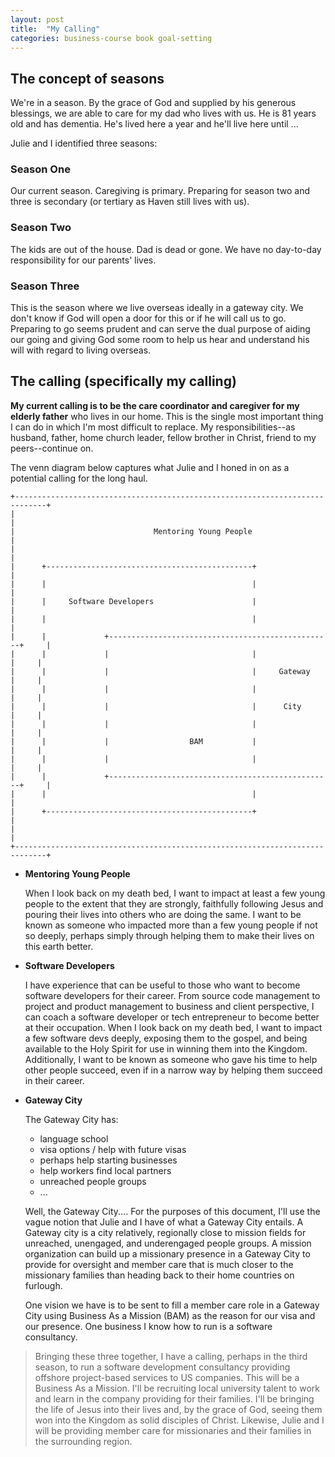 ```yaml
---
layout: post
title:  "My Calling"
categories: business-course book goal-setting
---
```

<!-- circa 30 Aug 2020 after conversation with Mylo -->

## The concept of seasons

We're in a season.  By the grace of God and supplied by his generous blessings, we are able to care for my dad who lives with us.  He is 81 years old and has dementia.  He's lived here a year and he'll live here until ...

Julie and I identified three seasons:

### Season One

Our current season.  Caregiving is primary.  Preparing for season two and three is secondary (or tertiary as Haven still lives with us).

### Season Two

The kids are out of the house.  Dad is dead or gone.  We have no day-to-day responsibility for our parents' lives.

### Season Three

This is the season where we live overseas ideally in a gateway city.  We don't know if God will open a door for this or if he will call us to go.  Preparing to go seems prudent and can serve the dual purpose of aiding our going and giving God some room to help us hear and understand his will with regard to living overseas.

## The calling (specifically my calling)

__My current calling is to be the care coordinator and caregiver for my elderly father__ who lives in our home.  This is the single most important thing I can do in which I'm most difficult to replace.  My responsibilities--as husband, father, home church leader, fellow brother in Christ, friend to my peers--continue on.

The venn diagram below captures what Julie and I honed in on as a potential calling for the long haul.

```
+-----------------------------------------------------------------------------+
|                                                                             |
|                               Mentoring Young People                        |
|                                                                             |
|      +----------------------------------------------+                       |
|      |                                              |                       |
|      |     Software Developers                      |                       |
|      |                                              |                       |
|      |             +--------------------------------------------------+     |
|      |             |                                |                 |     |
|      |             |                                |     Gateway     |     |
|      |             |                                |                 |     |
|      |             |                                |      City       |     |
|      |             |                                |                 |     |
|      |             |                  BAM           |                 |     |
|      |             |                                |                 |     |
|      |             +--------------------------------------------------+     |
|      |                                              |                       |
|      +----------------------------------------------+                       |
|                                                                             |
+-----------------------------------------------------------------------------+

```

  - __Mentoring Young People__

    When I look back on my death bed, I want to impact at least a few young people to the extent that they are strongly, faithfully following Jesus and pouring their lives into others who are doing the same.  I want to be known as someone who impacted more than a few young people if not so deeply, perhaps simply through helping them to make their lives on this earth better.

  - __Software Developers__

    I have experience that can be useful to those who want to become software developers for their career.  From source code management to project and product management to business and client perspective, I can coach a software developer or tech entrepreneur to become better at their occupation.  When I look back on my death bed, I want to impact a few software devs deeply, exposing them to the gospel, and being available to the Holy Spirit for use in winning them into the Kingdom.  Additionally, I want to be known as someone who gave his time to help other people succeed, even if in a narrow way by helping them succeed in their career.

  - __Gateway City__

    The Gateway City has:
      - language school
      - visa options / help with future visas
      - perhaps help starting businesses
      - help workers find local partners
      - unreached people groups
      - ...

    Well, the Gateway City....  For the purposes of this document, I'll use the vague notion that Julie and I have of what a Gateway City entails.  A Gateway city is a city relatively, regionally close to mission fields for unreached, unengaged, and underengaged people groups.  A mission organization can build up a missionary presence in a Gateway City to provide for oversight and member care that is much closer to the missionary families than heading back to their home countries on furlough.



    One vision we have is to be sent to fill a member care role in a Gateway City using Business As a Mission (BAM) as the reason for our visa and our presence.  One business I know how to run is a software consultancy.


> Bringing these three together, I have a calling, perhaps in the third season, to run a software development consultancy providing offshore project-based services to US companies.  This will be a Business As a Mission.  I'll be recruiting local university talent to work and learn in the company providing for their families.  I'll be bringing the life of Jesus into their lives and, by the grace of God, seeing them won into the Kingdom as solid disciples of Christ.  Likewise, Julie and I will be providing member care for missionaries and their families in the surrounding region.
